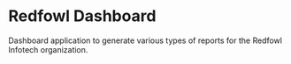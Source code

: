 # Redfowl Dashboard

Dashboard application to generate various types of reports for the Redfowl Infotech organization.